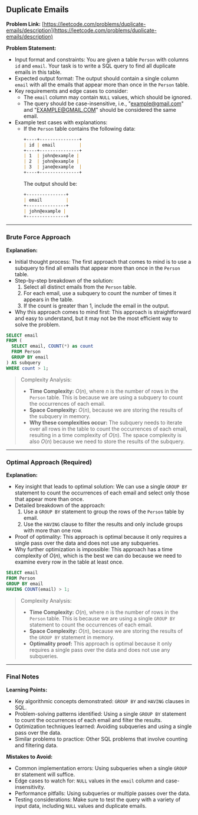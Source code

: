 ## Duplicate Emails

**Problem Link:** [https://leetcode.com/problems/duplicate-emails/description](https://leetcode.com/problems/duplicate-emails/description)

**Problem Statement:**
- Input format and constraints: You are given a table `Person` with columns `id` and `email`. Your task is to write a SQL query to find all duplicate emails in this table.
- Expected output format: The output should contain a single column `email` with all the emails that appear more than once in the `Person` table.
- Key requirements and edge cases to consider: 
  - The `email` column may contain `NULL` values, which should be ignored.
  - The query should be case-insensitive, i.e., "example@gmail.com" and "EXAMPLE@GMAIL.COM" should be considered the same email.
- Example test cases with explanations:
  - If the `Person` table contains the following data: 
    ```markdown
    +----+---------------+
    | id | email         |
    +----+---------------+
    | 1  | john@example |
    | 2  | john@example |
    | 3  | jane@example  |
    +----+---------------+
    ```
    The output should be: 
    ```markdown
    +---------------+
    | email         |
    +---------------+
    | john@example |
    +---------------+
    ```

---

### Brute Force Approach

**Explanation:**
- Initial thought process: The first approach that comes to mind is to use a subquery to find all emails that appear more than once in the `Person` table.
- Step-by-step breakdown of the solution: 
  1. Select all distinct emails from the `Person` table.
  2. For each email, use a subquery to count the number of times it appears in the table.
  3. If the count is greater than 1, include the email in the output.
- Why this approach comes to mind first: This approach is straightforward and easy to understand, but it may not be the most efficient way to solve the problem.

```sql
SELECT email
FROM (
  SELECT email, COUNT(*) as count
  FROM Person
  GROUP BY email
) AS subquery
WHERE count > 1;
```

> Complexity Analysis:
> - **Time Complexity:** $O(n)$, where $n$ is the number of rows in the `Person` table. This is because we are using a subquery to count the occurrences of each email.
> - **Space Complexity:** $O(n)$, because we are storing the results of the subquery in memory.
> - **Why these complexities occur:** The subquery needs to iterate over all rows in the table to count the occurrences of each email, resulting in a time complexity of $O(n)$. The space complexity is also $O(n)$ because we need to store the results of the subquery.

---

### Optimal Approach (Required)

**Explanation:**
- Key insight that leads to optimal solution: We can use a single `GROUP BY` statement to count the occurrences of each email and select only those that appear more than once.
- Detailed breakdown of the approach: 
  1. Use a `GROUP BY` statement to group the rows of the `Person` table by email.
  2. Use the `HAVING` clause to filter the results and only include groups with more than one row.
- Proof of optimality: This approach is optimal because it only requires a single pass over the data and does not use any subqueries.
- Why further optimization is impossible: This approach has a time complexity of $O(n)$, which is the best we can do because we need to examine every row in the table at least once.

```sql
SELECT email
FROM Person
GROUP BY email
HAVING COUNT(email) > 1;
```

> Complexity Analysis:
> - **Time Complexity:** $O(n)$, where $n$ is the number of rows in the `Person` table. This is because we are using a single `GROUP BY` statement to count the occurrences of each email.
> - **Space Complexity:** $O(n)$, because we are storing the results of the `GROUP BY` statement in memory.
> - **Optimality proof:** This approach is optimal because it only requires a single pass over the data and does not use any subqueries.

---

### Final Notes

**Learning Points:**
- Key algorithmic concepts demonstrated: `GROUP BY` and `HAVING` clauses in SQL.
- Problem-solving patterns identified: Using a single `GROUP BY` statement to count the occurrences of each email and filter the results.
- Optimization techniques learned: Avoiding subqueries and using a single pass over the data.
- Similar problems to practice: Other SQL problems that involve counting and filtering data.

**Mistakes to Avoid:**
- Common implementation errors: Using subqueries when a single `GROUP BY` statement will suffice.
- Edge cases to watch for: `NULL` values in the `email` column and case-insensitivity.
- Performance pitfalls: Using subqueries or multiple passes over the data.
- Testing considerations: Make sure to test the query with a variety of input data, including `NULL` values and duplicate emails.
